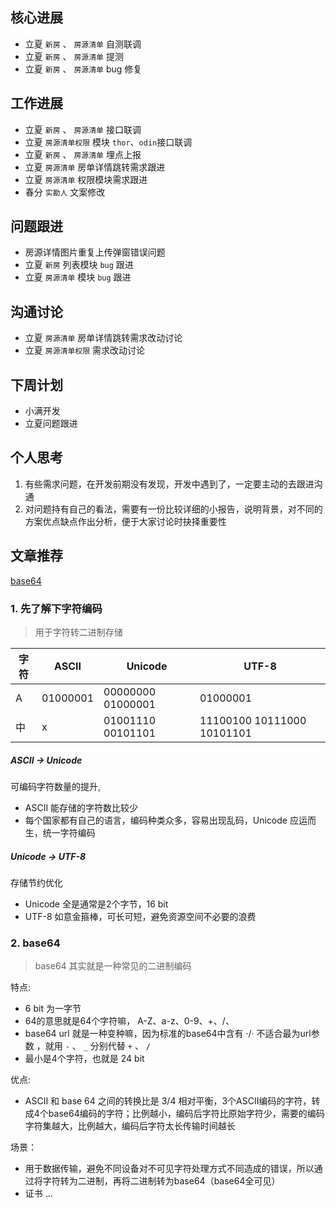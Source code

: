 ## 核心进展

- 立夏 `新房` 、 `房源清单` 自测联调
- 立夏 `新房` 、 `房源清单` 提测
- 立夏 `新房` 、 `房源清单` bug 修复

## 工作进展

- 立夏 `新房` 、 `房源清单` 接口联调
- 立夏 `房源清单权限` 模块 `thor`、`odin`接口联调
- 立夏 `新房` 、 `房源清单` 埋点上报
- 立夏 `房源清单` 房单详情跳转需求跟进
- 立夏 `房源清单` 权限模块需求跟进
- 春分 `实勘人` 文案修改

## 问题跟进

- 房源详情图片重复上传弹窗错误问题
- 立夏 `新房` 列表模块 `bug` 跟进
- 立夏 `房源清单` 模块 `bug` 跟进

## 沟通讨论

- 立夏 `房源清单` 房单详情跳转需求改动讨论
- 立夏 `房源清单权限` 需求改动讨论

## 下周计划

- 小满开发
- 立夏问题跟进

## 个人思考

1. 有些需求问题，在开发前期没有发现，开发中遇到了，一定要主动的去跟进沟通
2. 对问题持有自己的看法，需要有一份比较详细的小报告，说明背景，对不同的方案优点缺点作出分析，便于大家讨论时抉择重要性

## 文章推荐

[base64](https://www.liaoxuefeng.com/wiki/897692888725344/949441536192576)

### 1. 先了解下字符编码

> 用于字符转二进制存储

| 字符 | ASCII    | Unicode           | UTF-8                      |
| ---- | -------- | ----------------- | -------------------------- |
| A    | 01000001 | 00000000 01000001 | 01000001                   |
| 中   | x        | 01001110 00101101 | 11100100 10111000 10101101 |

##### ASCII -> Unicode

可编码字符数量的提升, 

- ASCII 能存储的字符数比较少
- 每个国家都有自己的语言，编码种类众多，容易出现乱码，Unicode 应运而生，统一字符编码

##### Unicode -> UTF-8

存储节约优化

- Unicode 全是通常是2个字节，16 bit
- UTF-8 如意金箍棒，可长可短，避免资源空间不必要的浪费


### 2. base64

> base64 其实就是一种常见的二进制编码

特点:

- 6 bit 为一字节
- 64的意思就是64个字符嘛， A-Z、a-z、0-9、+、/、
- base64 url 就是一种变种嘛，因为标准的base64中含有 ·/· 不适合最为url参数 ，就用 `-` 、 `_` 分别代替 `+` 、 `/` 
- 最小是4个字符，也就是 24 bit

优点:

- ASCII 和 base 64 之间的转换比是 3/4 相对平衡，3个ASCII编码的字符，转成4个base64编码的字符；比例越小，编码后字符比原始字符少，需要的编码字符集越大，比例越大，编码后字符太长传输时间越长

场景：

- 用于数据传输，避免不同设备对不可见字符处理方式不同造成的错误，所以通过将字符转为二进制，再将二进制转为base64（base64全可见）
- 证书
...